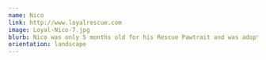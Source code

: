 ```yaml
---
name: Nico
link: http://www.loyalrescue.com
image: Loyal-Nico-7.jpg
blurb: Nico was only 5 months old for his Rescue Pawtrait and was adopted before he even made it onto the website!
orientation: landscape
---
```

